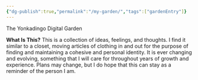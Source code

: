 ```yaml
---
{"dg-publish":true,"permalink":"/my-garden/","tags":["gardenEntry"]}
---
```


The Yonkadingo Digital Garden

**What Is This?**
	This is a collection of ideas, feelings, and thoughts. I find it similar to a closet, moving articles of clothing in and out for the purpose of finding and maintaining a cohesive and personal identity.
		It is ever changing and evolving, something that I will care for throughout years of growth and experience.
	Plans may change, but I do hope that this can stay as a reminder of the person I am.